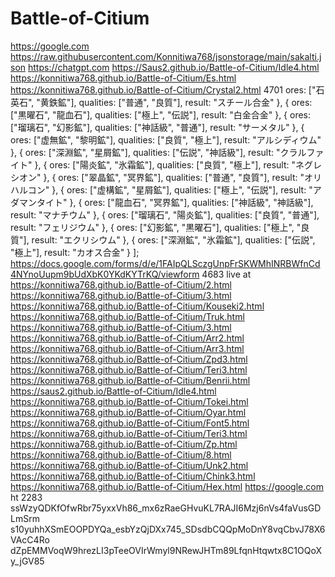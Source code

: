 # Battle-of-Citium
https://google.com
https://raw.githubusercontent.com/Konnitiwa768/jsonstorage/main/sakalti.json
https://chatgpt.com
https://Saus2.github.io/Battle-of-Citium/Idle4.html
https://konnitiwa768.github.io/Battle-of-Citium/Es.html
https://konnitiwa768.github.io/Battle-of-Citium/Crystal2.html
4701
ores: ["石英石", "黄鉄鉱"], qualities: ["普通", "良質"], result: "スチール合金" },
  { ores: ["黒曜石", "龍血石"], qualities: ["極上", "伝説"], result: "白金合金" },
  { ores: ["瑠璃石", "幻影鉱"], qualities: ["神話級", "普通"], result: "サーメタル" },
  { ores: ["虚無鉱", "黎明鉱"], qualities: ["良質", "極上"], result: "アルシディウム" },
  { ores: ["深淵鉱", "星屑鉱"], qualities: ["伝説", "神話級"], result: "クラルファイト" },
  { ores: ["陽炎鉱", "氷霜鉱"], qualities: ["良質", "極上"], result: "ネグレシオン" },
  { ores: ["翠晶鉱", "冥界鉱"], qualities: ["普通", "良質"], result: "オリハルコン" },
  { ores: ["虚構鉱", "星屑鉱"], qualities: ["極上", "伝説"], result: "アダマンタイト" },
  { ores: ["龍血石", "冥界鉱"], qualities: ["神話級", "神話級"], result: "マナチウム" },
  { ores: ["瑠璃石", "陽炎鉱"], qualities: ["良質", "普通"], result: "フェリジウム" },
  { ores: ["幻影鉱", "黒曜石"], qualities: ["極上", "良質"], result: "エクリシウム" },
  { ores: ["深淵鉱", "氷霜鉱"], qualities: ["伝説", "極上"], result: "カオス合金" }
];
https://docs.google.com/forms/d/e/1FAIpQLSczgUnpFrSKWMhINRBWfnCd4NYnoUupm9bUdXbK0YKdKYTrKQ/viewform
4683
live at https://konnitiwa768.github.io/Battle-of-Citium/2.html
https://konnitiwa768.github.io/Battle-of-Citium/3.html
https://konnitiwa768.github.io/Battle-of-Citium/Kouseki2.html
https://konnitiwa768.github.io/Battle-of-Citium/Truk.html
https://konnitiwa768.github.io/Battle-of-Citium/3.html
https://konnitiwa768.github.io/Battle-of-Citium/Arr2.html
https://konnitiwa768.github.io/Battle-of-Citium/Arr3.html
https://konnitiwa768.github.io/Battle-of-Citium/Zpd3.html
https://konnitiwa768.github.io/Battle-of-Citium/Teri3.html
https://konnitiwa768.github.io/Battle-of-Citium/Benrii.html
https://saus2.github.io/Battle-of-Citium/Idle4.html
https://konnitiwa768.github.io/Battle-of-Citium/Tokei.html
https://konnitiwa768.github.io/Battle-of-Citium/Oyar.html
https://konnitiwa768.github.io/Battle-of-Citium/Font5.html
https://konnitiwa768.github.io/Battle-of-Citium/Teri3.html
https://konnitiwa768.github.io/Battle-of-Citium/Zp.html
https://konnitiwa768.github.io/Battle-of-Citium/8.html
https://konnitiwa768.github.io/Battle-of-Citium/Unk2.html
https://konnitiwa768.github.io/Battle-of-Citium/Chink3.html
https://konnitiwa768.github.io/Battle-of-Citium/Hex.html
https://google.com
ht
2283
ssWzyQDKfOfwRbr75yxxVh86_mx6zRaeGHvuKL7RAJI6Mzj6nVs4faVusGDLmSrm
s10yuhhXSmEOOPDYQa_esbYzQjDXx745_SDsdbCQQpMoDnY8vqCbvJ78X6VAcC4Ro
dZpEMMVoqW9hrezLI3pTeeOVIrWmyl9NRewJHTm89LfqnHtqwtx8C1OQoXy_jGV85
